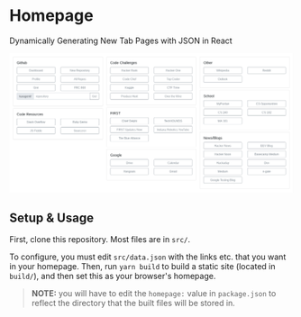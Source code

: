 # Homepage

Dynamically Generating New Tab Pages with JSON in React

![screenshot](screenshot.png)

## Setup & Usage

First, clone this repository. Most files are in `src/`.

To configure, you must edit `src/data.json` with the links etc. that you want in your homepage. Then, run `yarn build` to build a static site (located in `build/`), and then set this as your browser's homepage. 

> **NOTE:** you will have to edit the `homepage:` value in `package.json` to reflect the directory that the built files will be stored in.
